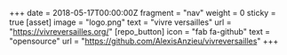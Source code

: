 +++
date = 2018-05-17T00:00:00Z
fragment = "nav"
weight = 0
sticky = true
[asset]
image = "logo.png"
text = "vivre versailles"
url = "https://vivreversailles.org/"
[repo_button]
icon = "fab fa-github"
text = "opensource"
url = "https://github.com/AlexisAnzieu/vivreversailles"
+++
